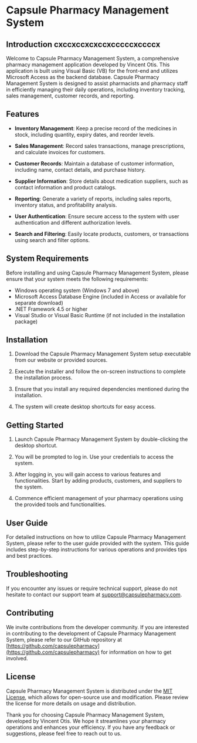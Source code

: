 # Capsule Pharmacy Management System 

## Introduction cxccxccxcxccxcccccxccccx

Welcome to Capsule Pharmacy Management System, a comprehensive pharmacy management application developed by Vincent Otis. This application is built using Visual Basic (VB) for the front-end and utilizes Microsoft Access as the backend database. Capsule Pharmacy Management System is designed to assist pharmacists and pharmacy staff in efficiently managing their daily operations, including inventory tracking, sales management, customer records, and reporting.

## Features

- **Inventory Management**: Keep a precise record of the medicines in stock, including quantity, expiry dates, and reorder levels.

- **Sales Management**: Record sales transactions, manage prescriptions, and calculate invoices for customers.

- **Customer Records**: Maintain a database of customer information, including name, contact details, and purchase history.

- **Supplier Information**: Store details about medication suppliers, such as contact information and product catalogs.

- **Reporting**: Generate a variety of reports, including sales reports, inventory status, and profitability analysis.

- **User Authentication**: Ensure secure access to the system with user authentication and different authorization levels.

- **Search and Filtering**: Easily locate products, customers, or transactions using search and filter options.

## System Requirements

Before installing and using Capsule Pharmacy Management System, please ensure that your system meets the following requirements:

- Windows operating system (Windows 7 and above)
- Microsoft Access Database Engine (included in Access or available for separate download)
- .NET Framework 4.5 or higher
- Visual Studio or Visual Basic Runtime (if not included in the installation package)

## Installation

1. Download the Capsule Pharmacy Management System setup executable from our website or provided sources.

2. Execute the installer and follow the on-screen instructions to complete the installation process.

3. Ensure that you install any required dependencies mentioned during the installation.

4. The system will create desktop shortcuts for easy access.

## Getting Started

1. Launch Capsule Pharmacy Management System by double-clicking the desktop shortcut.

2. You will be prompted to log in. Use your credentials to access the system.

3. After logging in, you will gain access to various features and functionalities. Start by adding products, customers, and suppliers to the system.

4. Commence efficient management of your pharmacy operations using the provided tools and functionalities.

## User Guide

For detailed instructions on how to utilize Capsule Pharmacy Management System, please refer to the user guide provided with the system. This guide includes step-by-step instructions for various operations and provides tips and best practices.

## Troubleshooting

If you encounter any issues or require technical support, please do not hesitate to contact our support team at [support@capsulepharmacy.com](mailto:support@capsulepharmacy.com).

## Contributing

We invite contributions from the developer community. If you are interested in contributing to the development of Capsule Pharmacy Management System, please refer to our GitHub repository at [https://github.com/capsulepharmacy](https://github.com/capsulepharmacy) for information on how to get involved.

## License

Capsule Pharmacy Management System is distributed under the [MIT License](LICENSE), which allows for open-source use and modification. Please review the license for more details on usage and distribution.

Thank you for choosing Capsule Pharmacy Management System, developed by Vincent Otis. We hope it streamlines your pharmacy operations and enhances your efficiency. If you have any feedback or suggestions, please feel free to reach out to us.
